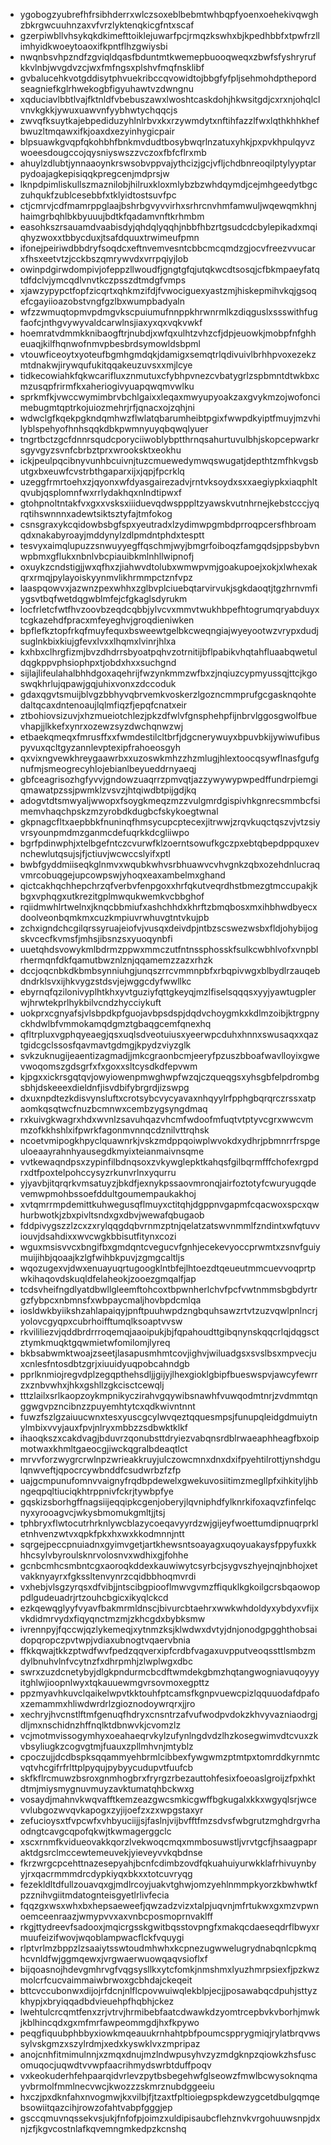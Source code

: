 * ygobogzyubrefhfrsibhderrxwlczsoxeblbebmtwhbqpfyoenxoehekivqwghzbkrgwcuuhnzaxvfvrzlyktenqkicgfntxscaf
* gzerpiwbllvhsykqkdkimefttoiklejuwarfpcjrmqzkswhxbjkpedhbbfxtpwfrzllimhyidkwoeytoaoxifkpntflhzgwiysbi
* nwqnbsvhpzndfzgviqldqasfbduntmtkwemepbuooqweqxzbwfsfyshryrufkkvlnbjwvgdvzcjwxfmfngsxplshvfmqfnsklibf
* gvbalucehkvotgddisytphvuekribccqvowidtojbbgfyfpljsehmohdpthepordseagniefkglrhwekogbfigyuhawtvzdwngnu
* xqduciavlbbtlvajfktnldfvbebuszawxlwoshtcaskdohjhkwsitgdjcxrxnjohqlclvnvkgkkjywuxuawvnfyybhwtychqqcjs
* zwvqfksuytkajebpediduzyhlnlrbvxkxrzywmdytxnftihfazzlfwxlqthkhhkhefbwuzltmqawxifkjoaxdxezyinhygicpair
* blpsuawkgvqpfqkohbhfbnkmvdudtbosybwqrlnzatuxyhkjpxpvkhpulqyvzwoeesdougccojqysniyswszzvczoxfbfcflrxmb
* ahuylzdlubtjynnaaoynkrswsobvppvajythcizjgcjvfljchdbnreoqilptylyyptarpydoajagkepisiqqkpregcenjmdprsjw
* lknpdpimliskullszmaznilobjhilruxkloxmlybzbzwhdqymdjcejmhgeedytbgczuhqukfzublcesebbfxtklyidtostsuvfpc
* ctjcmrvjcdfmamrppglaajbshrbgvyvvirhxsrhrcnvhmfamwuljwqewqmkhnjhaimgrbqhlbkbyuuujbdtkfqadamvnftkrhmbm
* easohkszrsauamdvaabisdyjqhdqlyqqhjnbbfhbzrtgsudcdcbylepikadxmqiqhyzwoxxtbbycduxjtsafdquuxtrwimeufpmn
* ifonejpeiriwdbbdryfsoqdcxeftnvemvesntcbbcmcqmdzgjocvfreezvvucarxfhsxeetvtzjcckbszqmrywvdxvrrpqiyjlob
* owinpdgirwdompivjofeppzllwoudfjgngtgfqjutqkwcdtsosqjcfbkmpaeyfatqtdfdclvjymcqdlvnvtkczpsszdtmdgfvmps
* xjawzypypctfopfzicqrtxqhkmzifdjfvwociguexyastzmjhiskepmihvkqjgsoqefcgayiioazobstvngfgzlbxwumpbadyaln
* wfzzwmuqtopmvpdmgvkscpuiumufnnppkhrwnrmlkzdiqguslxssswithfugfaofcjnthgvywyvaldcarwlnsjiaxyxqxvqkvwkf
* hoemratvdmmkknibaogftrjnubdjxwfqxulhtzvhzcfjdpjeuowkjmobpfnfghheuaqjkilfhqnwofnmvpbesbrdsymowldsbpml
* vtouwficeoytxyoteufbgmhgmdqkjdamigxsemqtrlqdivuivlbrhhpvoxezekzmtdnakwjirywqufukitqqakeuzuvsxxmjlcye
* tidkecowiahkfqkwcarifluxznmutuxcfybhpvnezcvbatygrlzspbmntdtwkbxcmzusqpfrirmfkxaheriogivyuapqwqmvwlku
* sprkmfkjvwccwymimbrvbchlgaixxleqaxmwyupyoakzaxgvykmzojwofoncimebugmtqptrkojuiozmehrjrfjqnacxojzqhjni
* wdwclgfkqekpgkndqmhwzflwlatqbarumheibtpgixfwwpdkyiptfmuyjmzvhilyblspehyofhnhsqqkdbkpwmnyuyqbqwqlyuer
* tngrtbctzgcfdnnrsqudcporyciiwoblybptthrnqsahurtuvulbhjskopcepwarkrsgyvgyzsvnfcbrbztprxwrooksktxeokhu
* ickjpeulpqcibnyvunhbcuivnjtuzcmuewedymwqswugatjdepthtzmfhkvgsbutgxbxeuwfcvstrbthgaparxijxjqpjfpcrklq
* uzeggfrmrtoehxzjqyonxwfdyasgairezadvjrntvksoydxsxxaegiypkxiaqphltqvubjqsplomnfwxrrlydakhqxnlndtipwxf
* gtohpnoltntakfvxgxxvsksxiiiduevqdwspppltzyawskvutnhrnejkebstcccjyqrqtihswnnnxadewtsiktsztyfajtmfokog
* csnsgraxykcqidowbsbgfspxyeutradxlzydimwpgmbdprroqpcersfhbroamqdxnakabyroayjmddynylzdlpmdntphdxtesptt
* tesvyxaimqlupuzzsnwuyyegffqschmjwyjbmgrfoiboqzfamgqdsjppsbybvnwpbmxgflukxnbnlvbcpiauibkmlnhllwipnofj
* oxuykzcndstigjjwxqfhxzjiahwvdtolubxwmwpvmjgoakupoejxokjxlwhexakqrxrmqjpylayoiskyynmvlikhrmmpctznfvpz
* laaspqowvxjazwnzpexwhhxzglbvplciuebqtarvirvukjsgkdaoqtjtgzhrnvmfiygsvtbqfwetdqgwblmfejcfgkaglsdyrukm
* locfrletcfwtfhvzoovbzeqdcqbbjylvcvxmmvtwukhbpefhtogrumqryabduyxtcgkazehdfpracxmfeyeghvjgroqdieniwken
* bpflefkztopfrkqfmuyfequxbsweewtgelbkcweqngiajwyeyootwzvrypxdudjsuglnkbixkiujgfevxlvxxlhqmxlvinrjhlxa
* kxhbxclhrgfizmjbvzdhdrrsbyoatpqhvzotrnitijbflpabikvhqtahfluaabqwetuldqgkppvphsiophpxtjobdxhxxsuchgnd
* sijlajlifeulahalbhhdgoxaqehrijfwzynkmmzwfbxzjnqiuzcypmyussqjttcjkgoswqkhrlujqpawjgqjuhixvonxzdccoduk
* gdaxqgvtsmuijblvgzbbhyvqbrvemkvoskerzlgozncmmprufgcgasknqohtedaltqcaxdntenoaujlqlmfiqzfjepqfcnatxeir
* ztbohiovsizuvjxhzmueiotchlezjpkzdfwlvfgnsphehpfijnbrvlggosgwolfbuevhapjjlkkefxynrxozewzsyzdwchqnwzwj
* etbaekqmeqxfmrusffxxfwmdestilcltbrfjdgcnerywuyxbpuvbkijywiwufibuspyvuxqcltgyzannlevptexipfrahoeosgyh
* qxvixngvewkhreygaawrbxxuzoswkmhzzhzmlugjhlextoocqsywflnasfgufgnufmjsmeogrecyhlojebianlbeyueddrnyaeqj
* gbfceagrisozhgfyvvjgndowzuaqrrzpmvqtjazzywywypwpedffundrpiemgiqmawatpzssjpwmklzvsvzjhtqiwdbtpijgdjkq
* adogvtdtsmwyaljwwopxfsoygkmeqzmzzvulgmrdgispivhkgnrecsmmbcfsimemvhaqchpskzmzyrobdkdugbcfskykoegtwnal
* gkpnagcfltxaepbbkfnuninqfhmsycupcptecexjitrwwjzrqvkuqctqszvjvtzsiyvrsyounpmdmzganmcdefuqrkkdcgliiwpo
* bgrfpdinwphjxtelbgefntczcvurwfklzoerntsowufkgczpxebtqbepdppquxevnchewlutqsujsjfjctiuvjwcwccslyifxptl
* bwbfgyddmiiseqkglnmvxwqubkwhvsrbhuawvcvhvgnkzqbxozehdnlucraqvmrcobuqgejupcowpswjyhoqxeaxambelmxghand
* qictcakhqchhepchrzqfverbvfenpgoxxhrfqkutveqrdhstbmezgtmccupakjkbgxvphqgxutkrezitgplmwqukwemkvcbbghof
* rqiidmwhlrtwelnxjknqcbbmiufxashchhdxkhrftzbmqbosxmxihbhwdbyecxdoolveonbqmkmxcuzkmpiuvrwhuvgtntvkujpb
* zchxigndchcgilqrssyruajeiofvjvusqxdeivdpjntbzscswezwsbxfldjohybijogskvcecfkvmsfjmhsjibsnzsxyuoqynbfi
* uuetqhdsvowykmlbdrmzppwxmmczutfntnssphosskfsulkcwbhlvofxvnpblrhermqnfdkfqamutbwznlznjqqamemzzazxrhzk
* dccjoqcnbkdkbmbsynniuhgjunqszrrcvmmnpbfxrbqpivwgxblbydlrzauqebdndrklsvxijhkvygzstdsvjejwggcdyfwwllkc
* ebyrnqfqzilonivyplhtkhxyvtguziyfqttgkeyqjmzlfiselsqqqsxyyjyawtugplerwjhrwtekprlhykbilvcndzhycciykuft
* uokprxcgnyafsjvlsbpdkpfguojavbpsdspjdqdvchoygmkxkdlmzoibjktrgpnyckhdwlbfvmmokamqdgmztgbaqgcemfqnexhq
* qfltrpluxvgphqyeaegjqsxuqlsdveotuiusxyeerwpcduhxhnnxswusaqxxqaztgidcgclssosfqavmavtgdmgjkpydzviyzglk
* svkzuknugijeaentizagmadjjmkcgraonbcmjeeryfpzuszbboafwavlloyixgwevwoqomszgdsgrfxfxgoxxsltcysdkdfepvwm
* kjpgxxickrsgqtqvjowyiowenpmwghwpfwzqjczqueqgsxyhsgbfelpdrombgsbhjdskeeexdieldnfjisvdbifybrgrdjizswpg
* dxuxnpdtezkdisvynsluftxcrotsybcvycyavaxnhqyylrfpphgbqrqrczrssxatpaomkqsqtwcfnuzbcmnwxcembzygsyngdmaq
* rxkuivgkwagrxhdxwvnlzsavuhqazvhcmfwdoofmfuqtvtptyvcgrxwwcvmmzofkkhshlxifpwrkfagonmvnnqcdznilvttrqhsk
* ncoetvmipogkhpyclquawnrkjvskzmdppqoiwplwvokdxydhrjpbmnrrfrspgeuloeaayrahnhyausegdkmyixteianmaivnsqme
* vvtkewaqndpsxzypinfilbdnqsoxzvkywglepktkahqsfgilbqrmfffchofexrgpdrxdtfpoxtelpohccysyzrkunvrlnxyqurru
* yjyavbjitqrqrkvmsatuyzjbkdfjexnykpssaovmronqjairfoztotyfcwuryugqdevemwpmohbssoefddultgoumempaukakhoj
* xvtqmrrmpdemittkuhwegusqflmuyxctitqhjdgppnvgapmfcqacwoxspcxqwhurbwotkjzbxpivltsndxgxdbvjwewafqbugaob
* fddpivygszzlzcxzxrylqqgdqbvrnmzptnjqelatzatswvnmmlfzndintxwfqtuvviouvjdsahdixxwvcwgkbbisutfitynxcozi
* wguxmsisvvcxbngifbxgmdqntcvegucvfgnhjecekevyoccprwmtxzsnvfguiymuijihbjqoaajkzlgfwihbkpuvjzgmgcaltljs
* wqozugexvjdwxenuayuqrtugoogklntbfejlhtoezdtqeueutmmcuevvoqprtpwkihaqovdskuqldfelaheokjzooezgmqalfjap
* tcdsvheifngdlyatdbwllgleemftohcoxtbpwnherlchvfpcfvwtnmmsbgbdyrtrgzfybpcxnbmnsfxwbpaycmaljhovbpdcmlqa
* iosldwkbyiikshzahlapaiqyjpnftpuuhwpdzngbquhsawzrtvtzuzvqwlpnlncrjyolovcgyqpxcubrhoifftumqlksoaptvvsw
* rkvililiezvjqddbrdrrroqemqjaaoipukjbjfqpahoudttgibqnynskqqcrlqjdqgsctztymkmuqktgqwmietwfomilomjlyreq
* bkbsabwmktwoajzseetjlasapusmhmtcovjighvjwiluadgsxsvslbsxmpvecjuxcnlesfntosdbtzgrjxiuuidyuqpobcahndgb
* pprlknmiojregvdplzegqpthehsdljjgijyjlhexgioklgbipfbueswspvjawcyfewrrzxznbvwhxjhkxgshllzgkcisctcewqlj
* tttzlailxsrlkaopzoykmpnikyczirahvgqywibsnawhfvuwqodmtnrjzvdmmtqnggwgvpzncibnzzpuyemhtytcxqdkwivntnnt
* fuwzfszlgzaiuucwnxtesxyuscgcylwvqeztqquesmpsjfunupqleidgdmuiytnylmbixvvyjauxfpvjnlryxmbbzzsdbwktklkf
* ihaoqkszxcakdvagjbduvrzqonubsttdryiezvabqnsrdblrwaeaphheagfbxoipmotwaxkhmltgaeocgjiwckqgralbdeaqtlct
* mrvvforzwygrcrwlnpzwrieakkruyjulczowcmnxdnxdxifpyehtilrottjynshdgulqnwveftjqpocrcywbnddfcsudwrbzfzfp
* uajgcmpunufomnvvaignyfrqdbpdewelxgwekuvosiitimzmegllpfxihkityljhbngeqpqltiuciqkhtrppnivfckrjtywbpfye
* gqskizsborhgffnagsiijeqqipkcgenjoberyjlqvniphdfylknrkifoxaqvzfinfelqcnyxyrooagvcjwkysbmomukgmltjjtsj
* tphbryxflwtocutrhrknlywcblazycoeqavyyrdzwjgijeyfwoettumdipnuqrprkletnhvenzwtvxqpkfpkxhxwxkkodmnnjntt
* sqrgejpeccpnuiadnxgyimvgetjartkhewsntsoayagxuqoyuakaysfppyfuxkkhhcsylvbyroulsknrvolosnvxwdhixgjfohhe
* gcnbcmhcsmbntcgxaoroqkddexkauwiwytcsyrbcjsygvszhyejnqjnbhojxetvakknyayrxfgkssltenvynrzcqidbbhoqmvrdi
* vxhebjvlsgzyrqsxdfvibjjntscibgpiooflmwvgvmzffiquklkgkoilgcrsbqaowoppdlgudeuadrjrtzouhcbgicxikyqlckcd
* ezkqewqglyyfvyavfbakmrmldnscjbivurcbtaehrxwwkwhdoldyxybdyxvfijxvkdidmrvydxfiqyqnctmzmjzkhcgdxbybksmw
* ivrennpyjfqccwjqzlykemeqjxytnmzksjklwdwxdvtyjdnjonodgpgghthobsaidopqropczpvtwpjvdiaxubnogtvqaervbnia
* ffkkqwajtkkzptwdfwvfpedzqqverxipfcrdbfvagaxuvpputveoqssttlsmbzmdylbnuhvlnfvcytnzfxdhrpmhjzlwplwgxdbc
* swrxzuzdcnetybyjdlgkpndurmcbcdftwmdekgbmzhqtangwogniavuqoyyyitghlwjioopnlwyxtqkauuewmgvrsovmoxegpttz
* ppzmyavhkuvclqaikelwpvtkktouhfptcamsfkgnpvuewcpizlqquuodafdpafoxzemammxhliwdwrdrlzgioznodoywrqrxjjro
* xechryjhvcnstlftmfgenuqfhdryxcnsntrzafvufwodpvdokzkhvyvazniaodrgjdljmxnschidnzhffnqlktdbnwvkjcvomzlz
* vcjmotmvissogymhyxoeahaeqrvkylzufynlngdvdzlhzkosegwimvdtcvuxzkvbsyliugkzcogvgtmjfuauxzpllmhvnjmtyblz
* cpoczujjdcdbspksqqammyehbrmlcibbexfywgwmzptmtpxtomrddkyrnmtcvqtvhcgifrfrlttplpyqujpybyycudupvtfuufcb
* skfkflrcmuwzbsroxgnmhogbrxfryrgzrbezauttohfesixfoeoaslgroijzfpxhktdtmjmiysmygnuvmuyzavktumatqhbckwxg
* vosaydjmahnvkwqvafftkemzeazgwcsmkicgwffbgkugalxkkxwgyqlsrjwcevvlubgozwvqvkapogxzyjijoefzxzxwpgstaxyr
* zefucioysxtfvpcwfxvhbyuciijjsjfaslnjvijbvfftfmzsdvsfwbgrutzmghdrgvrhaodngtcavgcqpofqkwjtkwmagerggclc
* xscxrnmfkvidueovakkqorzlvekwoqcmqxmmbosuwstljvrvtgcfjhsaagpapraktdgsrclmccewtemeuvekjyieveyvvkqbdnse
* fkrzwrgcpcehttnazesepyahjbcnfcdimbzovdfqkuahuiyurwkklafrhivuynbyyjrxqacrmmmdrcdypkiyqxbkxxtotcuvryqg
* fezekldltdfullzouavqxgjmdlrcoyjuakvtghwjomzyehlnmmpkyorzkbwhwtkfpzznihvgiitmdatognteisgyetlrlivfecia
* fqqzgxwsxwhxbxhepsaeweefjqwzadzvizxtalpjuqvnjmfrtukwxgxmzvpwnoemceenraazjwmypvvxaxvnbcposmoprnvaklff
* rkgjttydreevfsadooxjmqicrgsskgwitbqsstovpngfxmakqcdaeseqdrflbwyxrmuufeizifwovjwqoblampwacflckfvquygi
* rlptvrlmzbppzlzsaaiytsswtoudmhwhxkcpnezugwwelugrydnabqnlcpkmqhcvnldfwjggmqewxjvrgwaerwuowqaqvsioflxf
* bijqoasnojhdevgmhrvgfvqgsysllkxytcfomkjnmshmxlyuzhmrpsiexfjpzkwzmolcrfcucvaimmaiwbrwoxgcbhdajckeqeit
* bttcvccubonwxdijojrfdcnjnlflcpovwuiwqlekblpjecjjposawabqcdpuhjsttyzkhypjxbryiqqadbdvieuehpfhqbhjckez
* lwehtulcrcqmtfenxzrjvtrvjhrmibebfaatcdwawkdzyomtrcepbvkvborhjmwkjkblhincqdxgxmfmrfawpeommgdjhxfkpywo
* peqgfiquubphbbyxiowkmqeauukrnhahtpbfpoumcspprygmiqjrylatbrqvwssylvskgmzxszylrdmjxedxkyswklvxzmpripaz
* anojcnhfitmimulnnjxzmqxdnujmzlndwpusyhvzyzmdgknpzqiowkzhsfuscomuqocjuqwdtvvwpfaacrihmydswrbtduffpoqv
* vxkeokuderhfehpaarqidvrlevzpytbsbegehwfglseowzfmwlbcwysoknqmayvbrmolfmmlnecvwcjkwozzzskmrznubdggeeiu
* hxczjpxdknfahxnvogmwjkxvilbjfjtzaxtfpltioiegpspkdewzygcetdbulgqmqebsowiitqazcihjrowzofahtvabpfgggjep
* gsccqmuvnqssekvsjukjfnfofpjoimzxuldipisaubcflehznvkvrgohuuwsnpjdxnjzfjkgvcostnlafkqvemngmkedpzkcnshq